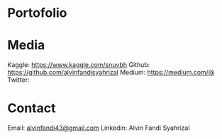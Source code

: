 # Portofolio













# Media
Kaggle: https://www.kaggle.com/snuvbh
Github: https://github.com/alvinfandisyahrizal
Medium: https://medium.com/@
Twitter: 

# Contact
Email:    alvinfandi43@gmail.com
Linkedin: Alvin Fandi Syahrizal

